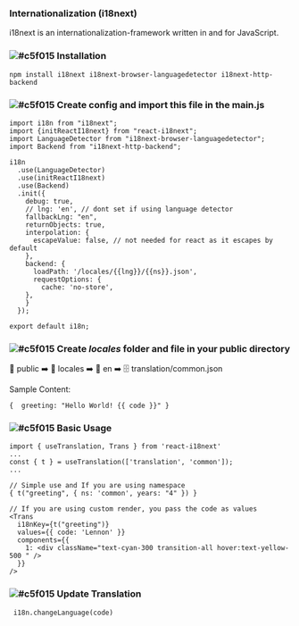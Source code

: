 ### Internationalization (i18next)
i18next is an internationalization-framework written in and for JavaScript. 

###  ![#c5f015](https://placehold.co/15x15/c5f015/c5f015.png) Installation
    npm install i18next i18next-browser-languagedetector i18next-http-backend

###  ![#c5f015](https://placehold.co/15x15/c5f015/c5f015.png) Create config and import this file in the main.js

    import i18n from "i18next";
    import {initReactI18next} from "react-i18next";
    import LanguageDetector from "i18next-browser-languagedetector";
    import Backend from "i18next-http-backend";
    
    i18n
      .use(LanguageDetector)
      .use(initReactI18next)
      .use(Backend)
      .init({
        debug: true,
        // lng: 'en', // dont set if using language detector
        fallbackLng: "en",
        returnObjects: true,
        interpolation: {
          escapeValue: false, // not needed for react as it escapes by default
        },
        backend: {
          loadPath: '/locales/{{lng}}/{{ns}}.json',
          requestOptions: {
            cache: 'no-store',
        },
        }  
      });
    
    export default i18n;

### ![#c5f015](https://placehold.co/15x15/c5f015/c5f015.png) Create *locales* folder and file in your public directory
📁 public
  ➡️ 📂 locales
   ➡️  📂 en
      ➡️ 🗄️ translation/common.json

      
  Sample Content:
    
    {  greeting: "Hello World! {{ code }}" }

### ![#c5f015](https://placehold.co/15x15/c5f015/c5f015.png) Basic Usage

    import { useTranslation, Trans } from 'react-i18next'
    ...
    const { t } = useTranslation(['translation', 'common']);
    ...
    
    // Simple use and If you are using namespace
    { t("greeting", { ns: 'common', years: "4" }) }

    // If you are using custom render, you pass the code as values
    <Trans
      i18nKey={t("greeting")}
      values={{ code: 'Lennon' }}
      components={{
        1: <div className="text-cyan-300 transition-all hover:text-yellow-500 " />
      }}
    />

### ![#c5f015](https://placehold.co/15x15/c5f015/c5f015.png) Update Translation
     i18n.changeLanguage(code)
